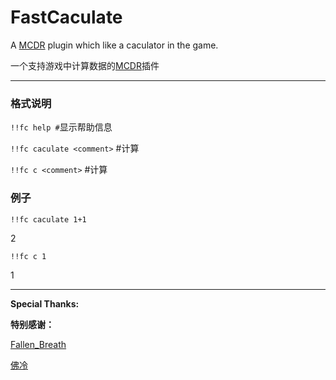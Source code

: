 # FastCaculate
A [MCDR](https://github.com/Fallen-Breath/MCDReforged) plugin which like a caculator in the game.

一个支持游戏中计算数据的[MCDR](https://github.com/Fallen-Breath/MCDReforged)插件

--------

### 格式说明

`!!fc help #`显示帮助信息

`!!fc caculate <comment>` #计算<comment>
  
`!!fc c <comment>` #计算<comment>

### 例子

`!!fc caculate 1+1`
  
2

`!!fc c 1`
  
1

--------

**Special Thanks:**

**特别感谢：**

  [Fallen_Breath](https://github.com/Fallen-Breath)
  
  [佛冷](https://github.com/Fallen-Breath)
